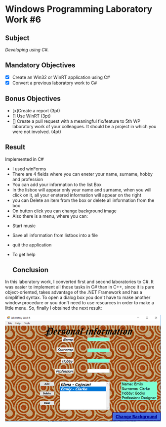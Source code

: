 # Windows Programming Laboratory Work #6
## Subject
_Developing using C#._

## Mandatory Objectives
- [x] Create an Win32 or WinRT application using C#
- [x] Convert a previous laboratory work to C#
## Bonus Objectives
- [x]Create a report (3pt)
- [] Use WinRT (3pt)
- [] Create a pull request with a meaningful fix/feature to 5th WP laboratory work of your colleagues. It should be a project in which you were not involved. (4pt)

## Result
Implemented in C#
* I used winForms
* There are 4 fields where you can eneter your name, surname, hobby and profession
* You can add your information to the list Box
* In the lisbox will appear only your name and surname, when you will click on it, all your enetered information will appear on the right
* you can Delete an item from the box or delete all information from the box
* On button click you can change background image
* Also there is a menu, where you can:
- Start music
- Save all information from listbox into a file
- quit the application 
- To get help

  ## Conclusion
In this laboratory work, I converted first and second laboratories to C#. It was easier to implement all those tasks in C# than in C++, since 
 it is pure object-oriented, takes advantage of the .NET Framework and has a simplified syntax. To open a dialog box you don't have to make another window procedure or you don't need to use resources in order to make a little menu. So, finally I obtained the next result:

![screen1](Results/screen1.png)
